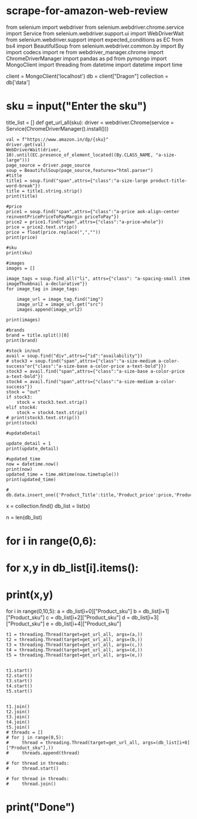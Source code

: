 # scrape-for-amazon-web-review
from selenium import webdriver
from selenium.webdriver.chrome.service import Service
from selenium.webdriver.support.ui import WebDriverWait
from selenium.webdriver.support import expected_conditions as EC
from bs4 import BeautifulSoup
from selenium.webdriver.common.by import By
import codecs
import re
from webdriver_manager.chrome import ChromeDriverManager
import pandas as pd
from pymongo import MongoClient
import threading
from datetime import datetime
import time

client = MongoClient('localhost') 
db = client["Dragon"]
collection = db['data']

# sku = input("Enter the sku")

title_list = []
def get_url_all(sku):
    driver = webdriver.Chrome(service = Service(ChromeDriverManager().install()))

    val = f"https://www.amazon.in/dp/{sku}"
    driver.get(val)
    WebDriverWait(driver, 10).until(EC.presence_of_element_located((By.CLASS_NAME, "a-size-large")))
    page_source = driver.page_source
    soup = BeautifulSoup(page_source,features="html.parser")
    #title
    title1 = soup.find("span",attrs={"class":"a-size-large product-title-word-break"})
    title = title1.string.strip()
    print(title)

    #price
    price1 = soup.find("span",attrs={"class":"a-price aok-align-center reinventPricePriceToPayMargin priceToPay"})
    price2 = price1.find("span",attrs={"class":"a-price-whole"})
    price = price2.text.strip()
    price = float(price.replace(",",""))
    print(price)

    #sku
    print(sku)

    #images
    images = []

    image_tags = soup.find_all("li", attrs={"class": "a-spacing-small item imageThumbnail a-declarative"})
    for image_tag in image_tags:

        image_url = image_tag.find("img")
        image_url2 = image_url.get("src")
        images.append(image_url2)

    print(images)

    #brands
    brand = title.split()[0]
    print(brand)

    #stock in/out
    avail = soup.find("div",attrs={"id":"availability"})
    # stock3 = soup.find("span",attrs={"class":"a-size-medium a-color-success"or{"class":"a-size-base a-color-price a-text-bold"}})
    stock3 = avail.find("span",attrs={"class":"a-size-base a-color-price a-text-bold"})
    stock4 = avail.find("span",attrs={"class":"a-size-medium a-color-success"})
    stock = "out"
    if stock3:
        stock = stock3.text.strip()
    elif stock4:
        stock = stock4.text.strip()
    # print(stock3.text.strip())
    print(stock)

    #updateDetail

    update_detail = 1
    print(update_detail)

    #updated_time
    now = datetime.now()
    print(now)
    updated_time = time.mktime(now.timetuple())
    print(updated_time)

    # db.data.insert_one({'Product_Title':title,'Product_price':price,'Product_image_url':images,'Product_sku':sku,'Product_stock':stock,'Product_brand':brand,'Update_detail':update_detail,'Update_dat':updated_time})



x = collection.find()
db_list = list(x)

n = len(db_list)

# for i in range(0,6):
#     for x,y in db_list[i].items():
#         print(x,y)

for i in range(0,10,5):
    a = db_list[i+0]["Product_sku"]
    b = db_list[i+1]["Product_sku"]
    c = db_list[i+2]["Product_sku"]
    d = db_list[i+3]["Product_sku"]
    e = db_list[i+4]["Product_sku"]
    

    t1 = threading.Thread(target=get_url_all, args=(a,))
    t2 = threading.Thread(target=get_url_all, args=(b,))
    t3 = threading.Thread(target=get_url_all, args=(c,))
    t4 = threading.Thread(target=get_url_all, args=(d,))
    t5 = threading.Thread(target=get_url_all, args=(e,))
    

    t1.start()
    t2.start()
    t3.start()
    t4.start()
    t5.start()
    

    t1.join()
    t2.join()
    t3.join()
    t4.join()
    t5.join()
    # threads = []
    # for j in range(0,5):
    #     thread = threading.Thread(target=get_url_all, args=(db_list[i+0]["Product_sku"],))
    #     threads.append(thread)
    
    # for thread in threads:
    #     thread.start()

    # for thread in threads:
    #     thread.join()
    



# print("Done")
